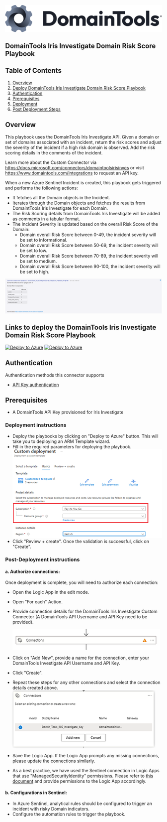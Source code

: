 ![DomainTools](./graphics/DomainTools.png)<br>
## DomainTools Iris Investigate Domain Risk Score Playbook
## Table of Contents

1. [Overview](#overview)
1. [Deploy DomainTools Iris Investigate Domain Risk Score Playbook](#deployplaybook)
1. [Authentication](#authentication)
1. [Prerequisites](#prerequisites)
1. [Deployment](#deployment)
1. [Post Deployment Steps](#postdeployment)


<a name="overview">

## Overview
This playbook uses the DomainTools Iris Investigate API. Given a domain or set of domains associated with an incident, return the risk scores and adjust the severity of the incident if a high risk domain is observed. Add the risk scoring details in the comments of the incident.
 
Learn more about the Custom Connector via https://docs.microsoft.com/connectors/domaintoolsirisinves or visit https://www.domaintools.com/integrations to request an API key.

When a new Azure Sentinel Incident is created, this playbook gets triggered and performs the following actions:

- It fetches all the Domain objects in the Incident.
- Iterates through the Domain objects and fetches the results from DomaintTools Iris Investigate for each Domain.
- The Risk Scoring details from DomainTools Iris Investigate will be added as comments in a tabular format.
- The Incident Severity is updated based on the overall Risk Score of the Domain: 
  - Domain overall Risk Score between 0-49, the incident severity will be set to informational.
  - Domain overall Risk Score between 50-69, the incident severity will be set to low.
  - Domain overall Risk Score between 70-89, the incident severity will be set to medium.
  - Domain overall Risk Score between 90-100, the incident severity will be set to high.

![Incident Comments](./graphics/comments1.png)

<a name="deployplaybook">

## Links to deploy the DomainTools Iris Investigate Domain Risk Score Playbook

[![Deploy to Azure](https://aka.ms/deploytoazurebutton)](https://portal.azure.com/#create/Microsoft.Template/uri/https%3A%2F%2Fraw.githubusercontent.com%2FAzure%2FAzure-Sentinel%2Fmaster%2FSolutions%2FDomainTools%2FPlaybooks%2FDomainTools_Iris_Investigate-Domain_Risk_Score_Playbook%2Fazuredeploy.json) [![Deploy to Azure](https://aka.ms/deploytoazuregovbutton)](https://portal.azure.us/#create/Microsoft.Template/uri/https%3A%2F%2Fraw.githubusercontent.com%2FAzure%2FAzure-Sentinel%2Fmaster%2FSolutions%2FDomainTools%2FPlaybooks%2FDomainTools_Iris_Investigate-Domain_Risk_Score_Playbook%2Fazuredeploy.json)

<a name="authentication">

## Authentication
Authentication methods this connector supports
 - [API Key authentication](https://www.domaintools.com/integrations)

<a name="prerequisites">

## Prerequisites
- A DomainTools API Key provisioned for Iris Investigate

<a name="deployment">

### Deployment instructions
- Deploy the playbooks by clicking on "Deploy to Azure" button. This will take you to deploying an ARM Template wizard.
- Fill in the required parameters for deploying the playbook.
  ![deployment](./graphics/deployment.png)
- Click "Review + create". Once the validation is successful, click on "Create".

<a name="postdeployment">

### Post-Deployment instructions
#### a. Authorize connections: 
Once deployment is complete, you will need to authorize each connection:
- Open the Logic App in the edit mode.
- Open "For each" Action.
- Provide connection details for the DomainTools Iris Investigate Custom Connector (A DomainTools API Username and API Key need to be provided).

  ![for_each](./graphics/for_each.png)
- Click on "Add New", provide a name for the connection, enter your DomainTools Investigate API Username and API Key.
- Click "Create".
- Repeat these steps for any other connections and select the connection details created above.
  ![connection](./graphics/connection.png)
- Save the Logic App. If the Logic App prompts any missing connections, please update the connections similarly.
- As a best practice, we have used the Sentinel connection in Logic Apps that use "ManagedSecurityIdentity" permissions. Please refer to [this document](https://techcommunity.microsoft.com/t5/microsoft-sentinel-blog/what-s-new-managed-identity-for-azure-sentinel-logic-apps/ba-p/2068204) and provide permissions to the Logic App accordingly.
#### b. Configurations in Sentinel:
- In Azure Sentinel, analytical rules should be configured to trigger an incident with risky Domain indicators.
- Configure the automation rules to trigger the playbook.

